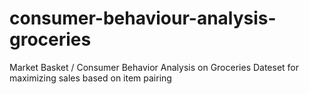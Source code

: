 # consumer-behaviour-analysis-groceries
Market Basket / Consumer Behavior Analysis on Groceries Dateset for maximizing sales based on item pairing
